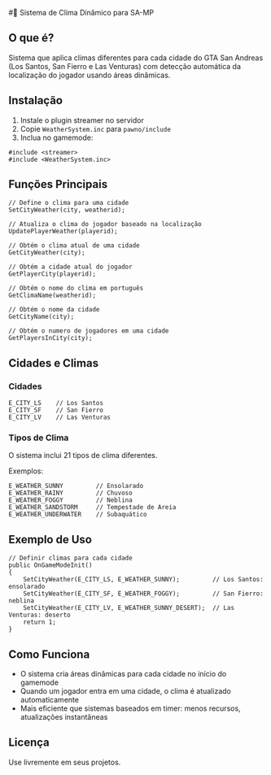 #🫧 Sistema de Clima Dinâmico para SA-MP

## O que é?
Sistema que aplica climas diferentes para cada cidade do GTA San Andreas (Los Santos, San Fierro e Las Venturas) com detecção automática da localização do jogador usando áreas dinâmicas.

## Instalação
1. Instale o plugin streamer no servidor
2. Copie `WeatherSystem.inc` para `pawno/include`
3. Inclua no gamemode:
```pawn
#include <streamer>
#include <WeatherSystem.inc>
```

## Funções Principais

```pawn
// Define o clima para uma cidade
SetCityWeather(city, weatherid);

// Atualiza o clima do jogador baseado na localização
UpdatePlayerWeather(playerid);

// Obtém o clima atual de uma cidade
GetCityWeather(city);

// Obtém a cidade atual do jogador
GetPlayerCity(playerid);

// Obtém o nome do clima em português
GetClimaName(weatherid);

// Obtém o nome da cidade
GetCityName(city);

// Obtém o numero de jogadores em uma cidade
GetPlayersInCity(city); 
```

## Cidades e Climas

### Cidades
```pawn
E_CITY_LS    // Los Santos
E_CITY_SF    // San Fierro
E_CITY_LV    // Las Venturas
```

### Tipos de Clima
O sistema inclui 21 tipos de clima diferentes.

Exemplos:
```pawn
E_WEATHER_SUNNY         // Ensolarado
E_WEATHER_RAINY         // Chuvoso
E_WEATHER_FOGGY         // Neblina
E_WEATHER_SANDSTORM     // Tempestade de Areia
E_WEATHER_UNDERWATER    // Subaquático
```

## Exemplo de Uso

```pawn
// Definir climas para cada cidade
public OnGameModeInit()
{
    SetCityWeather(E_CITY_LS, E_WEATHER_SUNNY);         // Los Santos: ensolarado
    SetCityWeather(E_CITY_SF, E_WEATHER_FOGGY);         // San Fierro: neblina
    SetCityWeather(E_CITY_LV, E_WEATHER_SUNNY_DESERT);  // Las Venturas: deserto
    return 1;
}
```

## Como Funciona

- O sistema cria áreas dinâmicas para cada cidade no início do gamemode
- Quando um jogador entra em uma cidade, o clima é atualizado automaticamente
- Mais eficiente que sistemas baseados em timer: menos recursos, atualizações instantâneas

## Licença
Use livremente em seus projetos.
